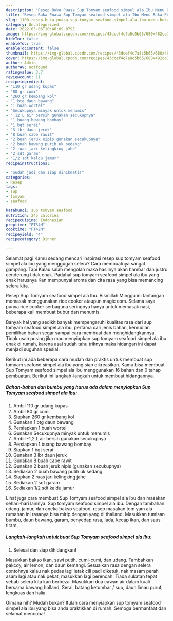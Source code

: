 ```yaml
---
description: "Resep Buka Puasa Sup Tomyam seafood simpel ala Ibu Menu Buka Puas"
title: "Resep Buka Puasa Sup Tomyam seafood simpel ala Ibu Menu Buka Puas"
slug: 1108-resep-buka-puasa-sup-tomyam-seafood-simpel-ala-ibu-menu-buka-puas
category: Uncategorized
date: 2022-05-06T10:46:09.079Z
image: https://img-global.cpcdn.com/recipes/43dcef4c7a8c5b65/680x482cq70/sup-tomyam-seafood-simpel-ala-ibu-foto-resep-utama.jpg
hideToc: false
enableToc: true
enableTocContent: false
thumbnail: https://img-global.cpcdn.com/recipes/43dcef4c7a8c5b65/680x482cq70/sup-tomyam-seafood-simpel-ala-ibu-foto-resep-utama.jpg
cover: https://img-global.cpcdn.com/recipes/43dcef4c7a8c5b65/680x482cq70/sup-tomyam-seafood-simpel-ala-ibu-foto-resep-utama.jpg
author: Admin
authorAv: notfound
ratingvalue: 3.7
reviewcount: 11
recipeingredient:
- "110 gr udang kupas"
- "80 gr cumi"
- "260 gr kembang kol"
- "1 btg daun bawang"
- "1 buah wortel"
- "Secukupnya minyak untuk menumis"
- " 12 L air bersih gunakan secukupnya"
- "1 buang bawang bombay"
- "1 bgt serai"
- "3 lbr daun jeruk"
- "8 buah cabe rawit"
- "2 buah jeruk nipis gunakan secukupnya"
- "2 buah bawang putih uk sedang"
- "2 ruas jari kelingking jahe"
- "2 sdt garam"
- "1/2 sdt kaldu jamur"
recipeinstructions:

- "Sudah jadi dan siap dinikmati!"
categories:
- Resep
tags:
- sup
- tomyam
- seafood

katakunci: sup tomyam seafood 
nutrition: 245 calories
recipecuisine: Indonesian
preptime: "PT34M"
cooktime: "PT42M"
recipeyield: "4"
recipecategory: Dinner

---
```



Selamat pagi Kamu sedang mencari inspirasi resep sup tomyam seafood simpel ala ibu yang menggugah selera? Cara membuatnya sangat gampang. Tapi Kalau salah mengolah maka hasilnya akan hambar dan justru cenderung tidak enak. Padahal sup tomyam seafood simpel ala ibu yang enak harusnya Kan mempunyai aroma dan cita rasa yang bisa memancing selera kita.


Resep Sup Tomyam seafood simpel ala Ibu. Bismillah Minggu ini tantangan memasak menggunakan rice cooker ataupun magic com. Selama saya punya rice cooker serbaguna seringnya hanya untuk memasak nasi, beberapa kali membuat bubur dan menumis.

Banyak hal yang sedikit banyak mempengaruhi kualitas rasa dari sup tomyam seafood simpel ala ibu, pertama dari jenis bahan, kemudian pemilihan bahan segar sampai cara membuat dan menghidangkannya. Tidak usah pusing jika mau menyiapkan sup tomyam seafood simpel ala ibu enak di rumah, karena asal sudah tahu triknya maka hidangan ini dapat menjadi suguhan spesial.


Berikut ini ada beberapa cara mudah dan praktis untuk membuat sup tomyam seafood simpel ala ibu yang siap dikreasikan. Kamu bisa membuat Sup Tomyam seafood simpel ala Ibu menggunakan 16 bahan dan 0 tahap pembuatan. Berikut ini langkah-langkah untuk membuat hidangannya.

<!--inarticleads1-->

##### Bahan-bahan dan bumbu yang harus ada dalam menyiapkan Sup Tomyam seafood simpel ala Ibu:

1. Ambil 110 gr udang kupas
1. Ambil 80 gr cumi
1. Siapkan 260 gr kembang kol
1. Gunakan 1 btg daun bawang
1. Persiapkan 1 buah wortel
1. Gunakan Secukupnya minyak untuk menumis
1. Ambil  -1,2 L air bersih gunakan secukupnya
1. Persiapkan 1 buang bawang bombay
1. Siapkan 1 bgt serai
1. Gunakan 3 lbr daun jeruk
1. Gunakan 8 buah cabe rawit
1. Gunakan 2 buah jeruk nipis (gunakan secukupnya)
1. Sediakan 2 buah bawang putih uk sedang
1. Siapkan 2 ruas jari kelingking jahe
1. Sediakan 2 sdt garam
1. Sediakan 1/2 sdt kaldu jamur


Lihat juga cara membuat Sup Tomyam seafood simpel ala Ibu dan masakan sehari-hari lainnya. Sup tomyam seafood simpel ala ibu. Dengan tambahan udang, jamur, dan aneka bakso seafood, resep masakan tom yam ala rumahan ini rasanya bisa mirip dengan yang di thailand. Masukkan tumisan bumbu, daun bawang, garam, penyedap rasa, lada, kecap ikan, dan saus tiram. 

<!--inarticleads2-->

##### Langkah-langkah untuk buat Sup Tomyam seafood simpel ala Ibu:


1. Selesai dan siap dihidangkan!

Masukkan bakso ikan, sawi putih, cumi-cumi, dan udang. Tambahkan pakcoy, air lemon, dan daun kemangi. Sesuaikan rasa dengan selera contohnya kalau nak pedas lagi letak cili padi diketuk, nak masam perah asam lagi atau nak pekat, masukkan lagi perencah. Tiada sukatan tepat sebab selera kita kan berbeza. Masukkan dua cawan air dalam kuali bersama bawang holland, Serai, batang ketumbar / sup, daun limau purut, lengkuas dan halia. 

Gimana nih? Mudah bukan? Itulah cara menyiapkan sup tomyam seafood simpel ala ibu yang bisa anda praktikkan di rumah. Semoga bermanfaat dan selamat mencoba!
